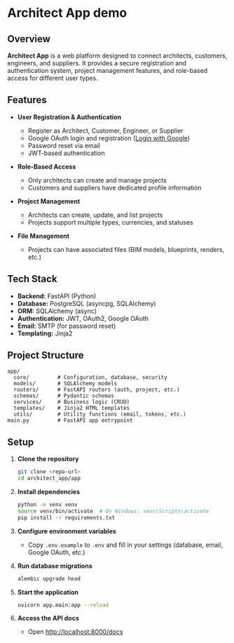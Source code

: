 # Architect App demo

## Overview

**Architect App** is a web platform designed to connect architects, customers, engineers, and suppliers. It provides a secure registration and authentication system, project management features, and role-based access for different user types.

## Features

- **User Registration & Authentication**

  - Register as Architect, Customer, Engineer, or Supplier
  - Google OAuth login and registration ([Login with Google](http://localhost:8000/auth/google/login))
  - Password reset via email
  - JWT-based authentication

- **Role-Based Access**

  - Only architects can create and manage projects
  - Customers and suppliers have dedicated profile information

- **Project Management**

  - Architects can create, update, and list projects
  - Projects support multiple types, currencies, and statuses

- **File Management**
  - Projects can have associated files (BIM models, blueprints, renders, etc.)

## Tech Stack

- **Backend:** FastAPI (Python)
- **Database:** PostgreSQL (asyncpg, SQLAlchemy)
- **ORM:** SQLAlchemy (async)
- **Authentication:** JWT, OAuth2, Google OAuth
- **Email:** SMTP (for password reset)
- **Templating:** Jinja2

## Project Structure

```
app/
  core/         # Configuration, database, security
  models/       # SQLAlchemy models
  routers/      # FastAPI routers (auth, project, etc.)
  schemas/      # Pydantic schemas
  services/     # Business logic (CRUD)
  templates/    # Jinja2 HTML templates
  utils/        # Utility functions (email, tokens, etc.)
main.py         # FastAPI app entrypoint
```

## Setup

1. **Clone the repository**

   ```sh
   git clone <repo-url>
   cd architect_app/app
   ```

2. **Install dependencies**

   ```sh
   python -m venv venv
   source venv/bin/activate  # On Windows: venv\Scripts\activate
   pip install -r requirements.txt
   ```

3. **Configure environment variables**

   - Copy `.env.example` to `.env` and fill in your settings (database, email, Google OAuth, etc.)

4. **Run database migrations**

   ```sh
   alembic upgrade head
   ```

5. **Start the application**

   ```sh
   uvicorn app.main:app --reload
   ```

6. **Access the API docs**

   - Open [http://localhost:8000/docs](http://localhost:8000/docs)
